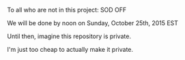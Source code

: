 To all who are not in this project:
SOD OFF

We will be done by noon on Sunday, October 25th, 2015 EST

Until then, imagine this repository is private. 

I'm just too cheap to actually make it private.